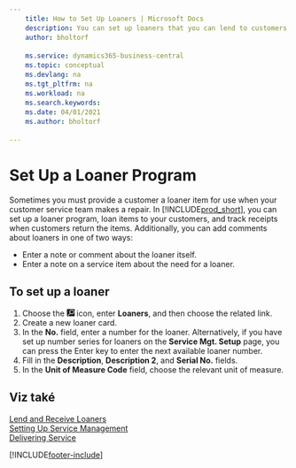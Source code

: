 ```yaml
---
    title: How to Set Up Loaners | Microsoft Docs
    description: You can set up loaners that you can lend to customers to replace service items while they are in service.
    author: bholtorf

    ms.service: dynamics365-business-central
    ms.topic: conceptual
    ms.devlang: na
    ms.tgt_pltfrm: na
    ms.workload: na
    ms.search.keywords:
    ms.date: 04/01/2021
    ms.author: bholtorf

---
```

# Set Up a Loaner Program
Sometimes you must provide a customer a loaner item for use when your customer service team makes a repair. In [!INCLUDE[prod_short](includes/prod_short.md)], you can set up a loaner program, loan items to your customers, and track receipts when customers return the items. Additionally, you can add comments about loaners in one of two ways:

* Enter a note or comment about the loaner itself.
* Enter a note on a service item about the need for a loaner.

## To set up a loaner
1. Choose the ![Lightbulb that opens the Tell Me feature](media/ui-search/search_small.png "Tell me what you want to do") icon, enter **Loaners**, and then choose the related link.
2. Create a new loaner card.
3. In the **No.** field, enter a number for the loaner. Alternatively, if you have set up number series for loaners on the **Service Mgt. Setup** page, you can press the Enter key to enter the next available loaner number.
4. Fill in the **Description**, **Description 2**, and **Serial No.** fields.
5. In the **Unit of Measure Code** field, choose the relevant unit of measure.

## Viz také
[Lend and Receive Loaners](service-how-to-lend-receive-loaners.md)  
[Setting Up Service Management](service-setup-service.md)  
[Delivering Service](service-deliver-service.md)



[!INCLUDE[footer-include](includes/footer-banner.md)]